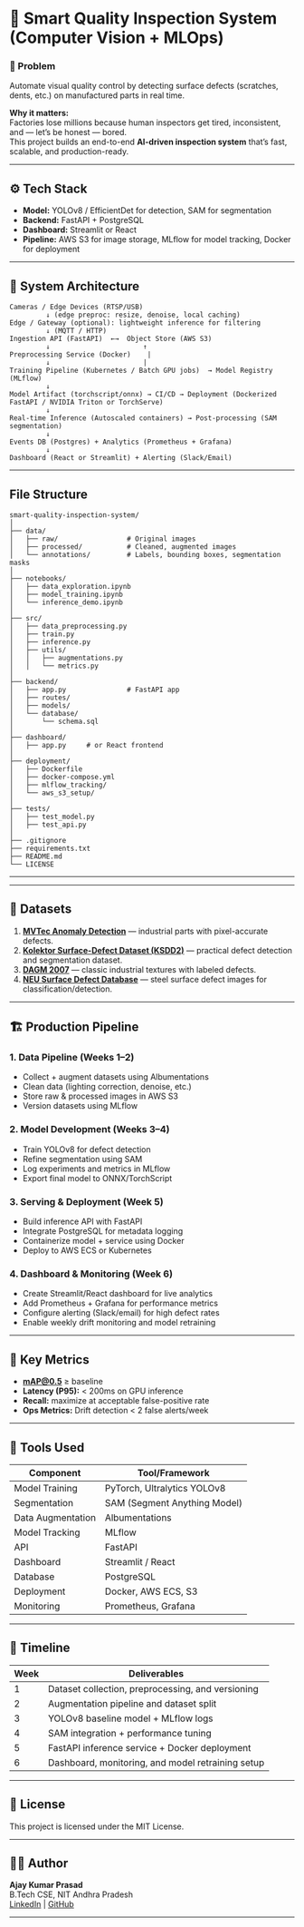 # 🧠 Smart Quality Inspection System (Computer Vision + MLOps)

### 🚩 Problem
Automate visual quality control by detecting surface defects (scratches, dents, etc.) on manufactured parts in real time.

**Why it matters:**  
Factories lose millions because human inspectors get tired, inconsistent, and — let’s be honest — bored.  
This project builds an end-to-end **AI-driven inspection system** that’s fast, scalable, and production-ready.

---

## ⚙️ Tech Stack

- **Model:** YOLOv8 / EfficientDet for detection, SAM for segmentation  
- **Backend:** FastAPI + PostgreSQL  
- **Dashboard:** Streamlit or React  
- **Pipeline:** AWS S3 for image storage, MLflow for model tracking, Docker for deployment  

---

## 🧩 System Architecture
```
Cameras / Edge Devices (RTSP/USB)
         ↓ (edge preproc: resize, denoise, local caching)
Edge / Gateway (optional): lightweight inference for filtering
         ↓ (MQTT / HTTP)
Ingestion API (FastAPI)  ←→  Object Store (AWS S3)
         ↓                       ↑
Preprocessing Service (Docker)    |
         ↓                       |
Training Pipeline (Kubernetes / Batch GPU jobs)  → Model Registry (MLflow)
         ↓
Model Artifact (torchscript/onnx) → CI/CD → Deployment (Dockerized FastAPI / NVIDIA Triton or TorchServe)
         ↓
Real-time Inference (Autoscaled containers) → Post-processing (SAM segmentation)
         ↓
Events DB (Postgres) + Analytics (Prometheus + Grafana)
         ↓
Dashboard (React or Streamlit) + Alerting (Slack/Email)
```
---

## File Structure
```
smart-quality-inspection-system/
│
├── data/
│   ├── raw/                 # Original images
│   ├── processed/           # Cleaned, augmented images
│   └── annotations/         # Labels, bounding boxes, segmentation masks
│
├── notebooks/
│   ├── data_exploration.ipynb
│   ├── model_training.ipynb
│   └── inference_demo.ipynb
│
├── src/
│   ├── data_preprocessing.py
│   ├── train.py
│   ├── inference.py
│   ├── utils/
│   │   ├── augmentations.py
│   │   └── metrics.py
│
├── backend/
│   ├── app.py               # FastAPI app
│   ├── routes/
│   ├── models/
│   └── database/
│       └── schema.sql
│
├── dashboard/
│   ├── app.py     # or React frontend
│
├── deployment/
│   ├── Dockerfile
│   ├── docker-compose.yml
│   ├── mlflow_tracking/
│   └── aws_s3_setup/
│
├── tests/
│   ├── test_model.py
│   ├── test_api.py
│
├── .gitignore
├── requirements.txt
├── README.md
└── LICENSE
```
---


---

## 🧠 Datasets

1. **[MVTec Anomaly Detection](https://www.mvtec.com/company/research/datasets/mvtec-ad)** — industrial parts with pixel-accurate defects.  
2. **[Kolektor Surface-Defect Dataset (KSDD2)](https://www.vicos.si/resources/kolektorsdd2/)** — practical defect detection and segmentation dataset.  
3. **[DAGM 2007](https://www.kaggle.com/datasets)** — classic industrial textures with labeled defects.  
4. **[NEU Surface Defect Database](https://www.kaggle.com/datasets)** — steel surface defect images for classification/detection.

---

## 🏗️ Production Pipeline

### 1. Data Pipeline (Weeks 1–2)
- Collect + augment datasets using Albumentations  
- Clean data (lighting correction, denoise, etc.)  
- Store raw & processed images in AWS S3  
- Version datasets using MLflow

### 2. Model Development (Weeks 3–4)
- Train YOLOv8 for defect detection  
- Refine segmentation using SAM  
- Log experiments and metrics in MLflow  
- Export final model to ONNX/TorchScript

### 3. Serving & Deployment (Week 5)
- Build inference API with FastAPI  
- Integrate PostgreSQL for metadata logging  
- Containerize model + service using Docker  
- Deploy to AWS ECS or Kubernetes

### 4. Dashboard & Monitoring (Week 6)
- Create Streamlit/React dashboard for live analytics  
- Add Prometheus + Grafana for performance metrics  
- Configure alerting (Slack/email) for high defect rates  
- Enable weekly drift monitoring and model retraining

---

## 🧮 Key Metrics

- **mAP@0.5** ≥ baseline  
- **Latency (P95):** < 200ms on GPU inference  
- **Recall:** maximize at acceptable false-positive rate  
- **Ops Metrics:** Drift detection < 2 false alerts/week  

---

## 🧰 Tools Used

| Component | Tool/Framework |
|------------|----------------|
| Model Training | PyTorch, Ultralytics YOLOv8 |
| Segmentation | SAM (Segment Anything Model) |
| Data Augmentation | Albumentations |
| Model Tracking | MLflow |
| API | FastAPI |
| Dashboard | Streamlit / React |
| Database | PostgreSQL |
| Deployment | Docker, AWS ECS, S3 |
| Monitoring | Prometheus, Grafana |

---

## 🧭 Timeline

| Week | Deliverables |
|------|---------------|
| 1 | Dataset collection, preprocessing, and versioning |
| 2 | Augmentation pipeline and dataset split |
| 3 | YOLOv8 baseline model + MLflow logs |
| 4 | SAM integration + performance tuning |
| 5 | FastAPI inference service + Docker deployment |
| 6 | Dashboard, monitoring, and model retraining setup |


---

## 📜 License

This project is licensed under the MIT License.

---

## 👨‍💻 Author

**Ajay Kumar Prasad**  
B.Tech CSE, NIT Andhra Pradesh  
[LinkedIn](https://linkedin.com/in/ajay-kumar-prasad) | [GitHub](https://github.com/Ajay-Kumar-Prasad)

---
